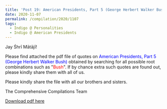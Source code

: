 ```yaml
---
title: 'Post 19: American Presidents, Part 5 (George Herbert Walker Bush)'
date: 2020-11-07
permalink: /compilation/2020/1107
tags:
  - Indigo @ Personalities
  - Indigo @ American Presidents
---
```

Jay Śhrī Mātājī!

Please find attached the pdf file of quotes on <font color="blue">American Presidents, Part 5 (George Herbert Walker Bush)</font> obtained by searching for all possible root combinations such as "<font color="red">Bush</font>". If by chance extra such quotes are found out, please kindly share them with all of us.<br>

Please kindly share the file with all our brothers and sisters.  

The Comprehensive Compilations Team

[Download pdf here](http://seven-teams.github.io/files/American_Presidents_Part_5_George_Herbert_Walker_Bush.pdf)